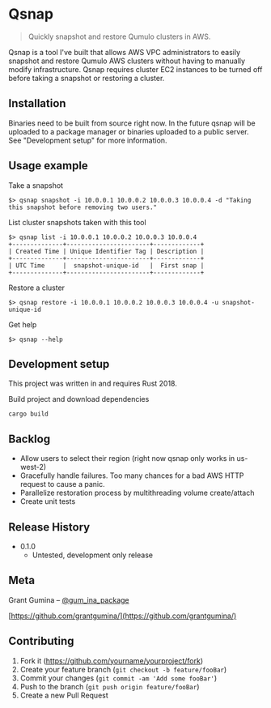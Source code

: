 # Qsnap
> Quickly snapshot and restore Qumulo clusters in AWS.

Qsnap is a tool I've built that allows AWS VPC administrators to easily snapshot and restore Qumulo AWS clusters without having to manually modify infrastructure. Qsnap requires cluster EC2 instances to be turned off before taking a snapshot or restoring a cluster.

## Installation

Binaries need to be built from source right now. In the future qsnap will be uploaded to a package manager or binaries uploaded to a public server. See "Development setup" for more information.

## Usage example

Take a snapshot
```
$> qsnap snapshot -i 10.0.0.1 10.0.0.2 10.0.0.3 10.0.0.4 -d "Taking this snapshot before removing two users."
```

List cluster snapshots taken with this tool

```
$> qsnap list -i 10.0.0.1 10.0.0.2 10.0.0.3 10.0.0.4
+--------------+-----------------------+-------------+
| Created Time | Unique Identifier Tag | Description |
+--------------+-----------------------+-------------+
| UTC Time     |  snapshot-unique-id   |  First snap |
+--------------+-----------------------+-------------+
```

Restore a cluster
```
$> qsnap restore -i 10.0.0.1 10.0.0.2 10.0.0.3 10.0.0.4 -u snapshot-unique-id
```

Get help
```
$> qsnap --help
```

## Development setup
This project was written in and requires Rust 2018.

Build project and download dependencies
```
cargo build
```

## Backlog
* Allow users to select their region (right now qsnap only works in us-west-2)
* Gracefully handle failures. Too many chances for a bad AWS HTTP request to cause a panic.
* Parallelize restoration process by multithreading volume create/attach
* Create unit tests

## Release History
* 0.1.0
  * Untested, development only release


## Meta

Grant Gumina – [@gum_ina_package](https://twitter.com/gum_ina_package)

[https://github.com/grantgumina/](https://github.com/grantgumina/)

## Contributing

1. Fork it (<https://github.com/yourname/yourproject/fork>)
2. Create your feature branch (`git checkout -b feature/fooBar`)
3. Commit your changes (`git commit -am 'Add some fooBar'`)
4. Push to the branch (`git push origin feature/fooBar`)
5. Create a new Pull Request
